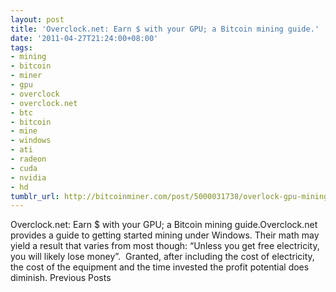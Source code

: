 ```yaml
---
layout: post
title: 'Overclock.net: Earn $ with your GPU; a Bitcoin mining guide.'
date: '2011-04-27T21:24:00+08:00'
tags:
- mining
- bitcoin
- miner
- gpu
- overclock
- overclock.net
- btc
- bitcoin
- mine
- windows
- ati
- radeon
- cuda
- nvidia
- hd
tumblr_url: http://bitcoinminer.com/post/5000031738/overlock-gpu-mining-guide
---
```

Overclock.net: Earn $ with your GPU; a Bitcoin mining guide.Overclock.net provides a guide to getting started mining under Windows.
Their math may yield a result that varies from most though: “Unless you get free electricity, you will likely lose money”.  Granted, after including the cost of electricity, the cost of the equipment and the time invested the profit potential does diminish.
Previous Posts
